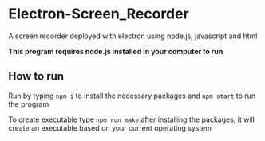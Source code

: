 # Electron-Screen_Recorder
A screen recorder deployed with electron using node.js, javascript and html


**This program requires node.js installed in your computer to run**

## How to run
Run by typing `npm i` to install the necessary packages and `npm start` to run the program

To create executable type `npm run make` after installing the packages, it will create an executable based on your current operating system
